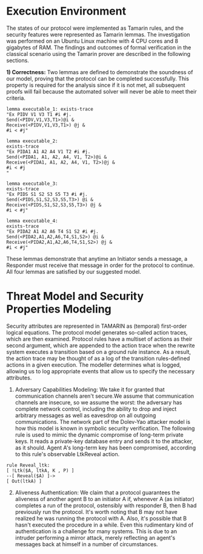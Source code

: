 # Execution Environment
The states of our protocol were implemented as Tamarin rules, and the security features were represented as Tamarin lemmas. The investigation was performed on an Ubuntu Linux machine with 4 CPU cores and 8 gigabytes of RAM. The findings and outcomes of formal verification in the classical scenario using the Tamarin prover are described in the following sections.

**1) Correctness:** Two lemmas are defined to demonstrate the soundness of our model, proving that the protocol can be completed successfully. This property is required for the analysis since if it is not met, all subsequent proofs will fail because the automated solver will never be able to meet their criteria.

```
lemma executable_1: exists-trace
"Ex PIDV V1 V3 T1 #i #j.
Send(<PIDV,V1,V3,T1>)@i &
Receive(<PIDV,V1,V3,T1>) @j &
#i < #j"

lemma executable_2:
exists-trace
"Ex PIDA1 A1 A2 A4 V1 T2 #i #j.
Send(<PIDA1, A1, A2, A4, V1, T2>)@i &
Receive(<PIDA1, A1, A2, A4, V1, T2>)@j &
#i < #j
"

lemma executable_3:
exists-trace
"Ex PIDS S1 S2 S3 S5 T3 #i #j.
Send(<PIDS,S1,S2,S3,S5,T3>) @i &
Receive(<PIDS,S1,S2,S3,S5,T3>) @j &
#i < #j"

lemma executable_4:
exists-trace
"Ex PIDA2 A1 A2 A6 T4 S1 S2 #i #j.
Send(<PIDA2,A1,A2,A6,T4,S1,S2>) @i &
Receive(<PIDA2,A1,A2,A6,T4,S1,S2>) @j &
#i < #j"
```

These lemmas demonstrate that anytime an Initiator sends a message, a Responder must receive that message in order for the protocol to continue. All four lemmas are satisfied by our suggested model.

# Threat Model and Security Properties Modeling
Security attributes are represented in TAMARIN as (temporal) first-order logical equations. The protocol model generates so-called action traces, which are then examined.
Protocol rules have a multiset of actions as their second argument, which are appended to the action trace when the rewrite system executes a transition based on a ground rule instance. As a result, the action trace may be thought of as a log of the transition rules-defined actions in a given execution. The modeller determines what is logged, allowing us to log appropriate events that allow us to specify the necessary attributes.
1) Adversary Capabilities Modeling: We take it for granted that communication channels aren't secure.We assume that communication channels are insecure, so we assume the worst: the adversary has complete network control, including the ability to drop and inject arbitrary messages as well as eavesdrop on all outgoing communications.
The network part of the Dolev-Yao attacker model is how this model is known in symbolic security verification.
The following rule is used to mimic the dynamic compromise of long-term private keys. It reads a private-key database entry and sends it to the attacker, as it should. Agent A's long-term key has been compromised, according to this rule's observable LtkReveal action.
```
rule Reveal_ltk:
[ !Ltk($A, ltkA, K , P) ]
--[ Reveal($A) ]->
[ Out(ltkA) ]
```

2) Aliveness Authentication: We claim that a protocol guarantees the aliveness of another agent B to an initiator A if, whenever A (as initiator) completes a run of the protocol, ostensibly with responder B, then B had previously run the protocol.
It's worth noting that B may not have realized he was running the protocol with A. Also, it's possible that B hasn't executed the procedure in a while. Even this rudimentary kind of authentication is a challenge for many systems. This is due to an intruder performing a mirror attack, merely reflecting an agent's messages back at himself in a number of circumstances.
